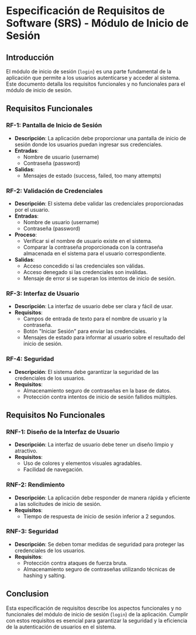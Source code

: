 # Especificación de Requisitos de Software (SRS) - Módulo de Inicio de Sesión

## Introducción

El módulo de inicio de sesión (`login`) es una parte fundamental de la aplicación que permite a los usuarios autenticarse y acceder al sistema. Este documento detalla los requisitos funcionales y no funcionales para el módulo de inicio de sesión.

## Requisitos Funcionales

### RF-1: Pantalla de Inicio de Sesión

- **Descripción**: La aplicación debe proporcionar una pantalla de inicio de sesión donde los usuarios puedan ingresar sus credenciales.
- **Entradas**:
  - Nombre de usuario (username)
  - Contraseña (password)
- **Salidas**:
  - Mensajes de estado (success, failed, too many attempts)

### RF-2: Validación de Credenciales

- **Descripción**: El sistema debe validar las credenciales proporcionadas por el usuario.
- **Entradas**:
  - Nombre de usuario (username)
  - Contraseña (password)
- **Proceso**:
  - Verificar si el nombre de usuario existe en el sistema.
  - Comparar la contraseña proporcionada con la contraseña almacenada en el sistema para el usuario correspondiente.
- **Salidas**:
  - Acceso concedido si las credenciales son válidas.
  - Acceso denegado si las credenciales son inválidas.
  - Mensaje de error si se superan los intentos de inicio de sesión.

### RF-3: Interfaz de Usuario

- **Descripción**: La interfaz de usuario debe ser clara y fácil de usar.
- **Requisitos**:
  - Campos de entrada de texto para el nombre de usuario y la contraseña.
  - Botón "Iniciar Sesión" para enviar las credenciales.
  - Mensajes de estado para informar al usuario sobre el resultado del inicio de sesión.

### RF-4: Seguridad

- **Descripción**: El sistema debe garantizar la seguridad de las credenciales de los usuarios.
- **Requisitos**:
  - Almacenamiento seguro de contraseñas en la base de datos.
  - Protección contra intentos de inicio de sesión fallidos múltiples.
  
## Requisitos No Funcionales

### RNF-1: Diseño de la Interfaz de Usuario

- **Descripción**: La interfaz de usuario debe tener un diseño limpio y atractivo.
- **Requisitos**:
  - Uso de colores y elementos visuales agradables.
  - Facilidad de navegación.

### RNF-2: Rendimiento

- **Descripción**: La aplicación debe responder de manera rápida y eficiente a las solicitudes de inicio de sesión.
- **Requisitos**:
  - Tiempo de respuesta de inicio de sesión inferior a 2 segundos.

### RNF-3: Seguridad

- **Descripción**: Se deben tomar medidas de seguridad para proteger las credenciales de los usuarios.
- **Requisitos**:
  - Protección contra ataques de fuerza bruta.
  - Almacenamiento seguro de contraseñas utilizando técnicas de hashing y salting.

## Conclusion

Esta especificación de requisitos describe los aspectos funcionales y no funcionales del módulo de inicio de sesión (`login`) de la aplicación. Cumplir con estos requisitos es esencial para garantizar la seguridad y la eficiencia de la autenticación de usuarios en el sistema.
